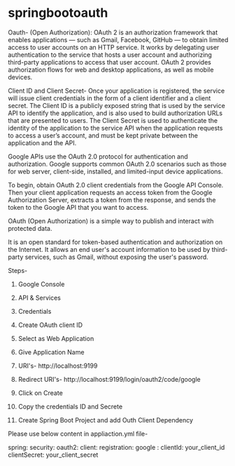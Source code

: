 # springbootoauth

Oauth- (Open Authorization): 
OAuth 2 is an authorization framework that enables applications — such as Gmail, Facebook, 
GitHub — to obtain limited access to user accounts on an HTTP service. 
It works by delegating user authentication to the service that hosts a user account and authorizing 
third-party applications to access that user account. OAuth 2 provides authorization flows for 
web and desktop applications, as well as mobile devices.

Client ID and Client Secret- 
Once your application is registered, the service will issue client credentials in the form of a 
client identifier and a client secret. The Client ID is a publicly exposed string that is used by 
the service API to identify the application, and is also used to build authorization URLs that are 
presented to users. The Client Secret is used to authenticate the identity of the application to 
the service API when the application requests to access a user’s account, and must be kept private 
between the application and the API.

Google APIs use the OAuth 2.0 protocol for authentication and authorization. Google supports common 
OAuth 2.0 scenarios such as those for web server, client-side, installed, and limited-input device 
applications.

To begin, obtain OAuth 2.0 client credentials from the Google API Console. Then your client 
application requests an access token from the Google Authorization Server, extracts a token from 
the response, and sends the token to the Google API that you want to access.

OAuth (Open Authorization) is a simple way to publish and interact with protected data.

It is an open standard for token-based authentication and authorization on the Internet. 
It allows an end user's account information to be used by third-party services, such as Gmail, 
without exposing the user's password.

Steps-
1. Google Console

2. API & Services

3. Credentials

4. Create OAuth client ID

5. Select as Web Application

6. Give Application Name

7. URI's- http://localhost:9199

8. Redirect URI's- http://localhost:9199/login/oauth2/code/google

9. Click on Create

10. Copy the credentials ID and Secrete

11. Create Spring Boot Project and add Outh Client Dependency



Please use below content in appliaction.yml file-



spring:
  security:
    oauth2:
      client:
        registration:
          google :
            clientId: your_client_id
            clientSecret: your_client_secret





